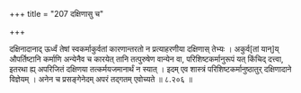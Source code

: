 +++
title = "207 दक्षिणासु च"

+++

दक्षिनादानाद् ऊर्ध्वं तेषां स्वकर्माकुर्वतां कारणान्तरतो न प्रत्याहरणीया दक्षिणास् तेभ्यः । अकुर्व[तां यान्]य् औपर्तिष्टानि कर्माणि अन्येनैव च कारयेत् तानि तत्पुरुषेण वान्येन वा, परिशिष्टकर्मानुरूपं यत् किंचिद् दत्त्वा, इतरथा ह्य् अपरिजितं दक्षिणया तत्कर्मयजमानार्थं न स्यात् । इदम् एव शास्त्रं परिशिष्टकर्मानुष्ठातुर् दक्षिणादाने विज्ञेयम् । अनेन च प्रसङ्गेनेदम् अपरं तद्गतम् एवोच्यते ॥ ८.२०६ ॥
